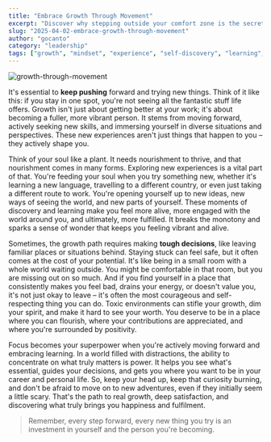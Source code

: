```yaml
---
title: "Embrace Growth Through Movement"
excerpt: "Discover why stepping outside your comfort zone is the secret to personal and professional growth."
slug: "2025-04-02-embrace-growth-through-movement"
author: "gocanto"
category: "leadership"
tags: ["growth", "mindset", "experience", "self-discovery", "learning", "curiosity", "discovery"]
---
```

![growth-through-movement](https://github.com/user-attachments/assets/b5d3ac73-967b-450c-8e08-950b7e78aaff)

It's essential to **keep pushing** forward and trying new things. Think of it like this: if you stay in one spot, you're not 
seeing all the fantastic stuff life offers. Growth isn't just about getting better at your work; it's about becoming a 
fuller, more vibrant person. It stems from moving forward, actively seeking new skills, and immersing yourself in diverse 
situations and perspectives. These new experiences aren't just things that happen to you – they actively shape you.

Think of your soul like a plant. It needs nourishment to thrive, and that nourishment comes in many forms. Exploring new 
experiences is a vital part of that. You're feeding your soul when you try something new, whether it's learning a new 
language, travelling to a different country, or even just taking a different route to work. You're opening yourself up 
to new ideas, new ways of seeing the world, and new parts of yourself. These moments of discovery and learning make you 
feel more alive, more engaged with the world around you, and ultimately, more fulfilled. It breaks the monotony and 
sparks a sense of wonder that keeps you feeling vibrant and alive.

Sometimes, the growth path requires making **tough decisions**, like leaving familiar places or situations behind. Staying 
stuck can feel safe, but it often comes at the cost of your potential. It's like being in a small room with a whole 
world waiting outside. You might be comfortable in that room, but you are missing out on so much. And if you find 
yourself in a place that consistently makes you feel bad, drains your energy, or doesn't value you, it's not just okay 
to leave – it's often the most courageous and self-respecting thing you can do. Toxic environments can stifle your 
growth, dim your spirit, and make it hard to see your worth. You deserve to be in a place where you can flourish, where 
your contributions are appreciated, and where you're surrounded by positivity.

Focus becomes your superpower when you're actively moving forward and embracing learning. In a world filled with 
distractions, the ability to concentrate on what truly matters is power. It helps you see what's essential, guides your 
decisions, and gets you where you want to be in your career and personal life. So, keep your head up, keep that curiosity 
burning, and don't be afraid to move on to new adventures, even if they initially seem a little scary. That's the path 
to real growth, deep satisfaction, and discovering what truly brings you happiness and fulfilment.

> Remember, every step forward, every new thing you try is an investment in yourself and the person you're becoming.
